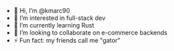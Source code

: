 - 👋 Hi, I’m @kmarc90
- 👀 I’m interested in full-stack dev
- 🌱 I’m currently learning Rust
- 💞️ I’m looking to collaborate on e-commerce backends
- ⚡ Fun fact: my friends call me "gator"

<!---
kmarc90/kmarc90 is a ✨ special ✨ repository because its `README.md` (this file) appears on your GitHub profile.
You can click the Preview link to take a look at your changes.
--->
